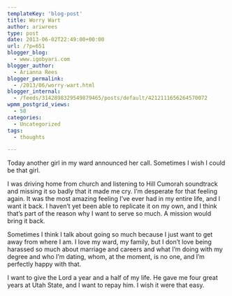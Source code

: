 ```yaml
---
templateKey: 'blog-post'
title: Worry Wart
author: ariwrees
type: post
date: 2013-06-02T22:49:00+00:00
url: /?p=651
blogger_blog:
  - www.igobyari.com
blogger_author:
  - Arianna Rees
blogger_permalink:
  - /2013/06/worry-wart.html
blogger_internal:
  - /feeds/3142898329549879465/posts/default/4212111656264570072
wpmm_postgrid_views:
  - 58
categories:
  - Uncategorized
tags:
  - thoughts

---
```

Today another girl in my ward announced her call. Sometimes I wish I could be that girl.

I was driving home from church and listening to Hill Cumorah soundtrack and missing it so badly that it made me cry. I’m desperate for that feeling again. It was the most amazing feeling I’ve ever had in my entire life, and I want it back. I haven’t yet been able to replicate it on my own, and I think that’s part of the reason why I want to serve so much. A mission would bring it back.

Sometimes I think I talk about going so much because I just want to get away from where I am. I love my ward, my family, but I don’t love being harassed so much about marriage and careers and what I’m doing with my degree and who I’m dating, whom, at the moment, is no one, and I’m perfectly happy with that.

I want to give the Lord a year and a half of my life. He gave me four great years at Utah State, and I want to repay him. I wish it were that easy.